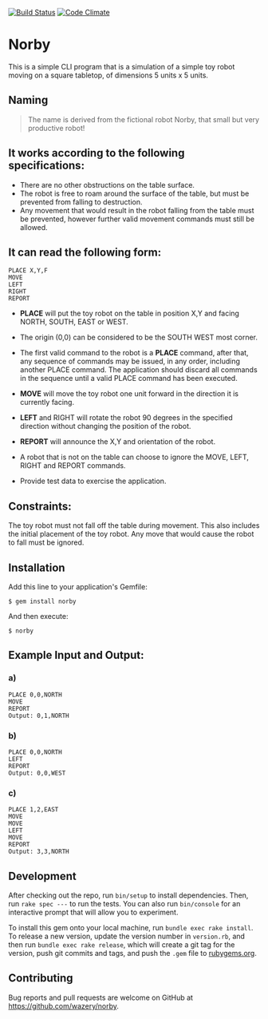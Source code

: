 [![Build Status](https://travis-ci.org/wazery/norby.svg?style=flat-square)](https://travis-ci.org/wazery/norby)
[![Code Climate](https://codeclimate.com/github/wazery/norby/badges/gpa.svg)](https://codeclimate.com/github/wazery/norby)

# Norby

This is a simple CLI program that is a simulation of a simple toy robot moving on a square tabletop, of dimensions 5 units x 5 units.

## Naming

> The name is derived from the fictional robot Norby, that small but very productive robot!

## It works according to the following specifications:

- There are no other obstructions on the table surface.
- The robot is free to roam around the surface of the table, but must be prevented from falling to destruction.
- Any movement that would result in the robot falling from the table must be prevented, however further valid movement commands must still be allowed.

## It can read the following form:

```
PLACE X,Y,F
MOVE
LEFT
RIGHT
REPORT
```

- **PLACE** will put the toy robot on the table in position X,Y and facing NORTH, SOUTH, EAST or WEST.

- The origin (0,0) can be considered to be the SOUTH WEST most corner.

- The first valid command to the robot is a **PLACE** command, after that, any sequence of commands may be issued, in any order, including another PLACE command. The application should discard all commands in the sequence until a valid PLACE command has been executed.

- **MOVE** will move the toy robot one unit forward in the direction it is currently facing.

- **LEFT** and RIGHT will rotate the robot 90 degrees in the specified direction without changing the position of the robot.

- **REPORT** will announce the X,Y and orientation of the robot.

- A robot that is not on the table can choose to ignore the MOVE, LEFT, RIGHT and REPORT commands.

- Provide test data to exercise the application.

## Constraints:

The toy robot must not fall off the table during movement. This also includes the initial placement of the toy robot.
Any move that would cause the robot to fall must be ignored.

## Installation

Add this line to your application's Gemfile:

    $ gem install norby

And then execute:

    $ norby

## Example Input and Output:

### a)

```
PLACE 0,0,NORTH
MOVE
REPORT
Output: 0,1,NORTH
```

### b)

```
PLACE 0,0,NORTH
LEFT
REPORT
Output: 0,0,WEST
```

### c)

```
PLACE 1,2,EAST
MOVE
MOVE
LEFT
MOVE
REPORT
Output: 3,3,NORTH
```

## Development

After checking out the repo, run `bin/setup` to install dependencies. Then, run `rake spec ---` to run the tests. You can also run `bin/console` for an interactive prompt that will allow you to experiment.

To install this gem onto your local machine, run `bundle exec rake install`. To release a new version, update the version number in `version.rb`, and then run `bundle exec rake release`, which will create a git tag for the version, push git commits and tags, and push the `.gem` file to [rubygems.org](https://rubygems.org).

## Contributing

Bug reports and pull requests are welcome on GitHub at https://github.com/wazery/norby.

